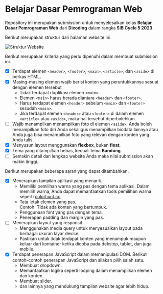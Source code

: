 # Belajar Dasar Pemrograman Web

Repository ini merupakan submission untuk menyelesaikan kelas __Belajar Dasar Pemrograman Web__ dari __Dicoding__ dalam rangka __SIB Cycle 5 2023__.

Berikut merupakan struktur dari halaman website ini.

![Struktur Website](https://dicoding-web-img.sgp1.cdn.digitaloceanspaces.com/original/academy/dos:a1d316319803898031089af9af77791e20230623094410.png)

Berikut merupakan kriteria yang perlu dipenuhi dalam membuat submission ini.

- [x] Terdapat elemen `<header>`, `<footer>`, `<main>`, `<article>`, dan `<aside>` di berkas HTML.
- [x] Masing-masing elemen wajib berisi konten yang peruntukkannya sesuai dengan elemen tersebut
  - Tidak terdapat duplikasi elemen `<main>`.
  - Elemen `<main>` harus berada diantara `<header>` dan `<footer>`.
  - Harus terdapat elemen `<header>` sebelum `<main>` dan `<footer>` sesudah `<main>`.
  - Jika terdapat elemen `<header>` atau `<footer>` di dalam elemen `<article>` atau `<aside>`, maka hal tersebut diperbolehkan.
- [ ] Wajib menampilkan menampilkan foto di elemen `<aside>`. Anda boleh menampilkan foto diri Anda sekaligus menampilkan biodata lainnya atau Anda juga bisa menampilkan foto yang relevan dengan konten yang Anda tulis.
- [x] Menyusun layout menggunakan __flexbox__, bukan __float__.
- [x] Tema yang ditampilkan bebas, kecuali tema __Bandung__.
- [ ] Semakin detail dan lengkap website Anda maka nilai submission akan makin tinggi.

Berikut merupakan beberapa saran yang dapat ditambahkan.

- [x] Menerapkan tampilan aplikasi yang menarik.
  - Memiliki pemilihan warna yang pas dengan tema aplikasi. Dalam memilih warna, Anda dapat memanfaatkan tools pemilihan warna seperti [colorhunt.co](http://colorhunt.co).
  - Tata letak elemen yang pas.<br> Contoh: Tidak ada konten yang bertumpuk.
  - Penggunaan font yang pas dengan tema.
  - Penerapan padding dan margin yang pas.
- [ ] Menerapkan layout yang responsif.
  - Menggunakan media query untuk menyesuaikan layout pada berbagai ukuran layar device.
  - Pastikan untuk tidak terdapat konten yang menumpuk maupun keluar dari kontainer ketika dicoba pada dekstop, tablet, dan juga mobile.
- [x] Terdapat penerapan JavaScript dalam memanipulasi DOM. Berikut contoh-contoh penerapan JavaScript dan silakan pilih salah satu.
  - Membuat dropdown.
  - Memanfaatkan logika seperti looping dalam menampilkan elemen dan konten.
  - Membuat slider.
  - dan lainnya yang mendukung tampilan website agar lebih hidup.
